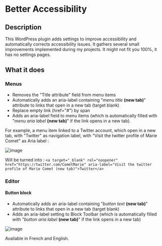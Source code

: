 # Better Accessibility

## Description 

This WordPress plugin adds settings to improve accessibility and automatically corrects accessibility issues.
It gathers several small improvements implemented during my projects. It might not fit you 100%, it has no settings pages.

## What it does

### Menus
- Removes the "Title attribute" field from menu items
- Automatically adds an aria-label containing "_menu title_ **(new tab)**" attribute to links that open in a new tab (target blank)
- Replace empty link (href="#") by span
- Adds an aria-label field to menu items (which is automatically filled with "_menu aria label_ **(new tab)**" if the link opens in a new tab).

For example, a menu item linked to a Twitter account, which open in a new tab, with "Twitter" as navigation label, with "Visit the twitter profile of Marie Comet" as Aria label :

![image](https://user-images.githubusercontent.com/7976501/154801670-ce18b867-2fdf-4a2c-928e-b282a6435905.png)

Will be turned into : `<a target="_blank" rel="noopener" href="https://twitter.com/CometMarie" aria-label="Visit the twitter profile of Marie Comet (new tab)">Twitter</a>`

### Editor

#### Button block
- Automatically adds an aria-label containing "_button text_ **(new tab)**" attribute to links that open in a new tab (target blank)
- Adds an aria-label setting to Block Toolbar (which is automatically filled with "_button aria label_ **(new tab)**" if the link opens in a new tab)

![image](https://user-images.githubusercontent.com/7976501/154801883-8ed5efa0-0534-4b2f-9e5f-81a9d71885e3.png)




Available in French and English.
